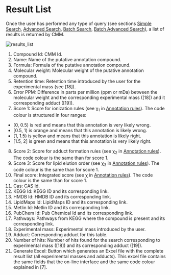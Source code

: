 # Result List
Once the user has performed any type of query (see sections [Simple Search](simple-search.md), [Advanced Search](advanced-search.md), [Batch Search](batch-search.md), [Batch Advanced Search](batch-advanced-search.md)), a list of results is returned by CMM. 

![results_list](/images/result_list_labelled.jpg)

1. Compound Id: CMM Id.
2. Name: Name of the putative annotation compound.
3. Formula: Formula of the putative annotation compound.
4. Molecular weight: Molecular weight of the putative annotation compound.
5. Retention time: Retention time introduced by the user for the experimental mass (see [18]).
6. Error PPM: Difference in parts per million (ppm or mDa) between the molecular weight and the corresponding experimental mass ([18]) and it corresponding adduct ([19]).
7. Score 1: Score for ionization rules (see &chi;<sub>1</sub> in [Annotation rules](annotation-rules.md)). The code colour is structured in four ranges: 
* [0, 0.5) is red and means that this annotation is very likely wrong.
* [0.5, 1) is orange and means that this annotation is likely wrong.
* [1, 1.5) is yellow and means that this annotation is likely right.
* [1.5, 2] is green and means that this annotation is very likely right.
8. Score 2: Score for adduct formation rules (see &chi;<sub>2</sub> in [Annotation rules](annotation-rules.md)). The code colour is the same than for score 1.
9. Score 3: Score for lipid elution order (see &chi;<sub>3</sub> in [Annotation rules](annotation-rules.md)). The code colour is the same than for score 1.
10. Final score: Integrated score (see &chi; in [Annotation rules](annotation-rules.md)). The code colour is the same than for score 1.
11. Cas: CAS Id.
12. KEGG Id: KEGG ID and its corresponding link.
13. HMDB Id: HMDB ID and its corresponding link.
14. LipidMaps Id: LipidMaps ID and its corresponding link.
15. Metlin Id: Metlin ID and its corresponding link.
16. PubChem Id: Pub Chemical Id and its corresponding link.
17. Pathways: Pathways from KEGG where the compound is present and its corresponding link.
18. Experimental mass: Experimental mass introduced by the user.
19. Adduct: Corresponding adduct for this table.
20. Number of hits: Number of hits found for the search corresponding to experimental mass ([18]) and its corresponding adduct ([19]). 
21. Generate Excel: Button which generates an Excel file with the complete result list (all experimental masses and adducts). This excel file contains the same fields that the on-line interface and the same code colour explained in [7].

